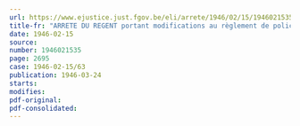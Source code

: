 ```yaml
---
url: https://www.ejustice.just.fgov.be/eli/arrete/1946/02/15/1946021535/justel
title-fr: "ARRETE DU REGENT portant modifications au règlement de police pour l'exploitation des tramways concédés ou a concéder par le gouvernement"
date: 1946-02-15
source:
number: 1946021535
page: 2695
case: 1946-02-15/63
publication: 1946-03-24
starts:
modifies:
pdf-original:
pdf-consolidated:
---
```


